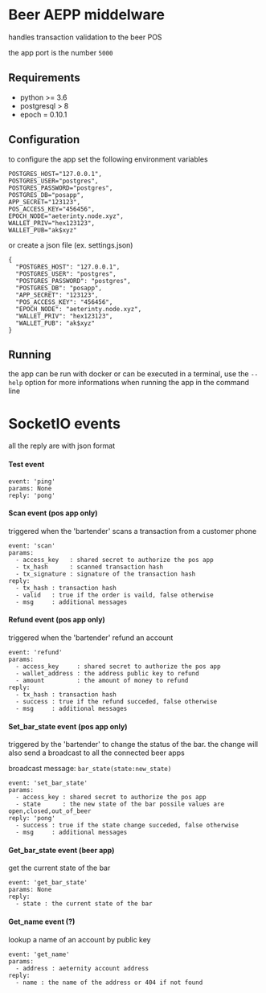 # Beer AEPP middelware

handles transaction validation to the beer POS

the app port is the number `5000`

## Requirements

* python >= 3.6
* postgresql > 8
* epoch = 0.10.1

## Configuration

to configure the app set the following environment variables

```
POSTGRES_HOST="127.0.0.1",
POSTGRES_USER="postgres",
POSTGRES_PASSWORD="postgres",
POSTGRES_DB="posapp",
APP_SECRET="123123",
POS_ACCESS_KEY="456456",
EPOCH_NODE="aeterinty.node.xyz",
WALLET_PRIV="hex123123",
WALLET_PUB="ak$xyz"
```

or create a json file (ex. settings.json)

```
{
  "POSTGRES_HOST": "127.0.0.1",
  "POSTGRES_USER": "postgres",
  "POSTGRES_PASSWORD": "postgres",
  "POSTGRES_DB": "posapp",
  "APP_SECRET": "123123",
  "POS_ACCESS_KEY": "456456",
  "EPOCH_NODE": "aeterinty.node.xyz",
  "WALLET_PRIV": "hex123123",
  "WALLET_PUB": "ak$xyz"
}
```

## Running

the app can be run with docker or can be executed in a terminal,
use the `--help` option for more informations when running the app in the command line

# SocketIO events

all the reply are with json format

#### Test event

```
event: 'ping'
params: None
reply: 'pong'
```

#### Scan event (pos app only)

triggered when the 'bartender' scans a transaction from a customer phone

```
event: 'scan'
params:
  - access_key   : shared secret to authorize the pos app
  - tx_hash      : scanned transaction hash
  - tx_signature : signature of the transaction hash
reply:
  - tx_hash : transaction hash
  - valid   : true if the order is vaild, false otherwise
  - msg     : additional messages
```

#### Refund event (pos app only)

triggered when the 'bartender' refund an account

```
event: 'refund'
params:
  - access_key     : shared secret to authorize the pos app
  - wallet_address : the address public key to refund
  - amount         : the amount of money to refund
reply:
  - tx_hash : transaction hash
  - success : true if the refund succeded, false otherwise
  - msg     : additional messages
```

#### Set_bar_state event (pos app only)

triggered by the 'bartender' to change the status of the bar.
the change will also send a broadcast to all the connected beer apps

broadcast message: `bar_state(state:new_state)`

```
event: 'set_bar_state'
params:
  - access_key : shared secret to authorize the pos app
  - state      : the new state of the bar possile values are open,closed,out_of_beer
reply: 'pong'
  - success : true if the state change succeded, false otherwise
  - msg     : additional messages
```

#### Get_bar_state event (beer app)

get the current state of the bar

```
event: 'get_bar_state'
params: None
reply:
  - state : the current state of the bar
```

#### Get_name event (?)

lookup a name of an account by public key

```
event: 'get_name'
params:
  - address : aeternity account address
reply:
  - name : the name of the address or 404 if not found
```
